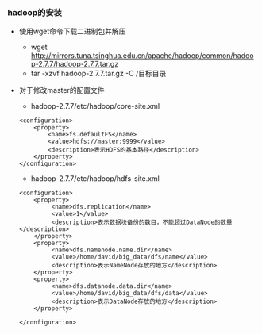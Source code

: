 ### hadoop的安装
* 使用wget命令下载二进制包并解压
    * wget http://mirrors.tuna.tsinghua.edu.cn/apache/hadoop/common/hadoop-2.7.7/hadoop-2.7.7.tar.gz 
    * tar -xzvf hadoop-2.7.7.tar.gz -C /目标目录

* 对于修改master的配置文件
    * hadoop-2.7.7/etc/hadoop/core-site.xml
    ```
    <configuration>
    	<property>
    		<name>fs.defaultFS</name>
    		<value>hdfs://master:9999</value>
    		<description>表示HDFS的基本路径</description>
    	</property>
    </configuration>
    ```
    * hadoop-2.7.7/etc/hadoop/hdfs-site.xml
    ```
    <configuration>
    	<property>
             <name>dfs.replication</name>
             <value>1</value>
             <description>表示数据块备份的数目，不能超过DataNode的数量</description>
    	</property>
        <property>
             <name>dfs.namenode.name.dir</name>
             <value>/home/david/big_data/dfs/name</value>
             <description>表示NameNode存放的地方</description>	
    	</property>
        <property>
             <name>dfs.datanode.data.dir</name>
             <value>/home/david/big_data/dfs/data</value>
             <description>表示DataNode存放的地方</description>	
    	</property>
    
    </configuration>

    ```